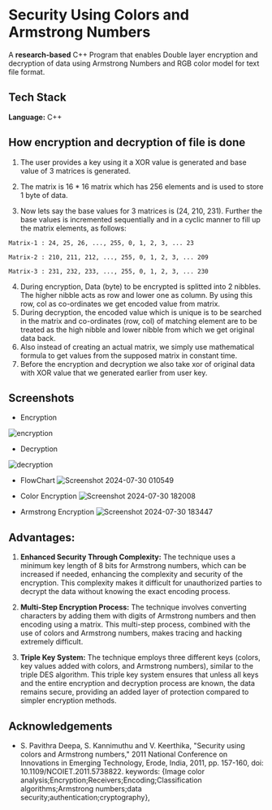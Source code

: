 
# Security Using Colors and Armstrong Numbers 

A **research-based** C++ Program that enables Double layer encryption and decryption of data using Armstrong Numbers and RGB color model for text file format.


## Tech Stack

**Language:** C++




## How encryption and decryption of file is done

1. The user provides a key using it a XOR value is generated and base value of 3 matrices is generated.

2. The matrix is 16 * 16 matrix which has 256 elements and is used to store 1 byte of data.
3. Now lets say the base values for 3 matrices is (24, 210, 231). Further the base values is incremented sequentially and in a cyclic manner to fill up the matrix elements, as follows:
```
Matrix-1 : 24, 25, 26, ..., 255, 0, 1, 2, 3, ... 23

Matrix-2 : 210, 211, 212, ..., 255, 0, 1, 2, 3, ... 209

Matrix-3 : 231, 232, 233, ..., 255, 0, 1, 2, 3, ... 230
```
4. During encryption, Data (byte) to be encrypted is splitted into 2 nibbles. The higher nibble acts as row and lower one as column. By using this row, col as co-ordinates we get encoded value from matrix.
5. During decryption, the encoded value which is unique is to be searched in the matrix and co-ordinates (row, col) of matching element are to be treated as the high nibble and lower nibble from which we get original data back.
6. Also instead of creating an actual matrix, we simply use mathematical formula to get values from the supposed matrix in constant time.
7. Before the encryption and decryption we also take xor of original data with XOR value that we generated earlier from user key.

## Screenshots

- Encryption

![encryption](https://github.com/user-attachments/assets/ced18607-0761-4657-8cc3-4acb644f4c4d)

- Decryption

![decryption](https://github.com/user-attachments/assets/ef38fbd2-1771-4547-9244-ff1bdb4b2ad2)

- FlowChart
![Screenshot 2024-07-30 010549](https://github.com/user-attachments/assets/3c91b882-34a8-49c0-9e42-41186b77fc5e)

- Color Encryption
![Screenshot 2024-07-30 182008](https://github.com/user-attachments/assets/8419f218-9554-4c8a-aa52-ccaa79e2dcd7)

- Armstrong Encryption
![Screenshot 2024-07-30 183447](https://github.com/user-attachments/assets/3a81ecbd-69ce-4450-9ce6-f2bb10b24748)


## Advantages: 

1. **Enhanced Security Through Complexity:** The technique uses a minimum key length of 8 bits for Armstrong numbers, which can be increased if needed, enhancing the complexity and security of the encryption. This complexity makes it difficult for unauthorized parties to decrypt the data without knowing the exact encoding process.

2. **Multi-Step Encryption Process:** The technique involves converting characters by adding them with digits of Armstrong numbers and then encoding using a matrix. This multi-step process, combined with the use of colors and Armstrong numbers, makes tracing and hacking extremely difficult.

3. **Triple Key System:** The technique employs three different keys (colors, key values added with colors, and Armstrong numbers), similar to the triple DES algorithm. This triple key system ensures that unless all keys and the entire encryption and decryption process are known, the data remains secure, providing an added layer of protection compared to simpler encryption methods.


## Acknowledgements

- S. Pavithra Deepa, S. Kannimuthu and V. Keerthika, "Security using colors and Armstrong numbers," 2011 National Conference on Innovations in Emerging Technology, Erode, India, 2011, pp. 157-160, doi: 10.1109/NCOIET.2011.5738822. keywords: {Image color analysis;Encryption;Receivers;Encoding;Classification algorithms;Armstrong numbers;data security;authentication;cryptography},


